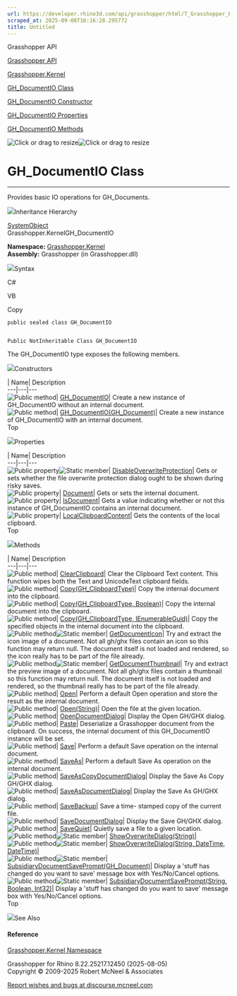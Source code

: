 ```yaml
---
url: https://developer.rhino3d.com/api/grasshopper/html/T_Grasshopper_Kernel_GH_DocumentIO.htm
scraped_at: 2025-09-08T16:16:28.295772
title: Untitled
---
```


Grasshopper API

[Grasshopper API](../html/723c01da-9986-4db2-8f53-6f3a7494df75.htm
"Grasshopper API")

[Grasshopper.Kernel](../html/N_Grasshopper_Kernel.htm "Grasshopper.Kernel")

[GH_DocumentIO Class](../html/T_Grasshopper_Kernel_GH_DocumentIO.htm
"GH_DocumentIO Class")

[GH_DocumentIO Constructor
](../html/Overload_Grasshopper_Kernel_GH_DocumentIO__ctor.htm "GH_DocumentIO
Constructor ")

[GH_DocumentIO
Properties](../html/Properties_T_Grasshopper_Kernel_GH_DocumentIO.htm
"GH_DocumentIO Properties")

[GH_DocumentIO Methods](../html/Methods_T_Grasshopper_Kernel_GH_DocumentIO.htm
"GH_DocumentIO Methods")

![Click or drag to resize](../icons/TocOpen.gif)![Click or drag to
resize](../icons/TocClose.gif)

# GH_DocumentIO Class  
  
---  
  
Provides basic IO operations for GH_Documents.

![](../icons/SectionExpanded.png)Inheritance Hierarchy

[SystemObject](https://docs.microsoft.com/dotnet/api/system.object)  
Grasshopper.KernelGH_DocumentIO  

**Namespace:** [Grasshopper.Kernel](N_Grasshopper_Kernel.htm)  
**Assembly:** Grasshopper (in Grasshopper.dll)

![](../icons/SectionExpanded.png)Syntax

C#

VB

Copy

    
    
    public sealed class GH_DocumentIO
    
    
    Public NotInheritable Class GH_DocumentIO

The GH_DocumentIO type exposes the following members.

![](../icons/SectionExpanded.png)Constructors

| Name| Description  
---|---|---  
![Public method](../icons/pubmethod.gif)|
[GH_DocumentIO](M_Grasshopper_Kernel_GH_DocumentIO__ctor.htm)|  Create a new
instance of GH_DocumentIO without an internal document.  
![Public method](../icons/pubmethod.gif)|
[GH_DocumentIO(GH_Document)](M_Grasshopper_Kernel_GH_DocumentIO__ctor_1.htm)|
Create a new instance of GH_DocumentIO with an internal document.  
Top

![](../icons/SectionExpanded.png)Properties

| Name| Description  
---|---|---  
![Public property](../icons/pubproperty.gif)![Static
member](../icons/static.gif)|
[DisableOverwriteProtection](P_Grasshopper_Kernel_GH_DocumentIO_DisableOverwriteProtection.htm)|
Gets or sets whether the file overwrite protection dialog ought to be shown
during risky saves.  
![Public property](../icons/pubproperty.gif)|
[Document](P_Grasshopper_Kernel_GH_DocumentIO_Document.htm)|  Gets or sets the
internal document.  
![Public property](../icons/pubproperty.gif)|
[IsDocument](P_Grasshopper_Kernel_GH_DocumentIO_IsDocument.htm)|  Gets a value
indicating whether or not this instance of GH_DocumentIO contains an internal
document.  
![Public property](../icons/pubproperty.gif)|
[LocalClipboardContent](P_Grasshopper_Kernel_GH_DocumentIO_LocalClipboardContent.htm)|
Gets the contents of the local clipboard.  
Top

![](../icons/SectionExpanded.png)Methods

| Name| Description  
---|---|---  
![Public method](../icons/pubmethod.gif)|
[ClearClipboard](M_Grasshopper_Kernel_GH_DocumentIO_ClearClipboard.htm)|
Clear the Clipboard Text content. This function wipes both the Text and
UnicodeText clipboard fields.  
![Public method](../icons/pubmethod.gif)|
[Copy(GH_ClipboardType)](M_Grasshopper_Kernel_GH_DocumentIO_Copy.htm)|  Copy
the internal document into the clipboard.  
![Public method](../icons/pubmethod.gif)| [Copy(GH_ClipboardType,
Boolean)](M_Grasshopper_Kernel_GH_DocumentIO_Copy_1.htm)|  Copy the internal
document into the clipboard.  
![Public method](../icons/pubmethod.gif)| [Copy(GH_ClipboardType,
IEnumerableGuid)](M_Grasshopper_Kernel_GH_DocumentIO_Copy_2.htm)|  Copy the
specified objects in the internal document into the clipboard.  
![Public method](../icons/pubmethod.gif)![Static member](../icons/static.gif)|
[GetDocumentIcon](M_Grasshopper_Kernel_GH_DocumentIO_GetDocumentIcon.htm)|
Try and extract the icon image of a document. Not all gh/ghx files contain an
icon so this function may return null. The document itself is not loaded and
rendered, so the icon really has to be part of the file already.  
![Public method](../icons/pubmethod.gif)![Static member](../icons/static.gif)|
[GetDocumentThumbnail](M_Grasshopper_Kernel_GH_DocumentIO_GetDocumentThumbnail.htm)|
Try and extract the preview image of a document. Not all gh/ghx files contain
a thumbnail so this function may return null. The document itself is not
loaded and rendered, so the thumbnail really has to be part of the file
already.  
![Public method](../icons/pubmethod.gif)|
[Open](M_Grasshopper_Kernel_GH_DocumentIO_Open.htm)|  Perform a default Open
operation and store the result as the internal document.  
![Public method](../icons/pubmethod.gif)|
[Open(String)](M_Grasshopper_Kernel_GH_DocumentIO_Open_1.htm)|  Open the file
at the given location.  
![Public method](../icons/pubmethod.gif)|
[OpenDocumentDialog](M_Grasshopper_Kernel_GH_DocumentIO_OpenDocumentDialog.htm)|
Display the Open GH/GHX dialog.  
![Public method](../icons/pubmethod.gif)|
[Paste](M_Grasshopper_Kernel_GH_DocumentIO_Paste.htm)|  Deserialize a
Grasshopper document from the clipboard. On success, the internal document of
this GH_DocumentIO instance will be set.  
![Public method](../icons/pubmethod.gif)|
[Save](M_Grasshopper_Kernel_GH_DocumentIO_Save.htm)|  Perform a default Save
operation on the internal document.  
![Public method](../icons/pubmethod.gif)|
[SaveAs](M_Grasshopper_Kernel_GH_DocumentIO_SaveAs.htm)|  Perform a default
Save As operation on the internal document.  
![Public method](../icons/pubmethod.gif)|
[SaveAsCopyDocumentDialog](M_Grasshopper_Kernel_GH_DocumentIO_SaveAsCopyDocumentDialog.htm)|
Display the Save As Copy GH/GHX dialog.  
![Public method](../icons/pubmethod.gif)|
[SaveAsDocumentDialog](M_Grasshopper_Kernel_GH_DocumentIO_SaveAsDocumentDialog.htm)|
Display the Save As GH/GHX dialog.  
![Public method](../icons/pubmethod.gif)|
[SaveBackup](M_Grasshopper_Kernel_GH_DocumentIO_SaveBackup.htm)|  Save a time-
stamped copy of the current file.  
![Public method](../icons/pubmethod.gif)|
[SaveDocumentDialog](M_Grasshopper_Kernel_GH_DocumentIO_SaveDocumentDialog.htm)|
Display the Save GH/GHX dialog.  
![Public method](../icons/pubmethod.gif)|
[SaveQuiet](M_Grasshopper_Kernel_GH_DocumentIO_SaveQuiet.htm)|  Quietly save a
file to a given location.  
![Public method](../icons/pubmethod.gif)![Static member](../icons/static.gif)|
[ShowOverwriteDialog(String)](M_Grasshopper_Kernel_GH_DocumentIO_ShowOverwriteDialog.htm)|  
![Public method](../icons/pubmethod.gif)![Static member](../icons/static.gif)|
[ShowOverwriteDialog(String, DateTime,
DateTime)](M_Grasshopper_Kernel_GH_DocumentIO_ShowOverwriteDialog_1.htm)|  
![Public method](../icons/pubmethod.gif)![Static member](../icons/static.gif)|
[SubsidiaryDocumentSavePrompt(GH_Document)](M_Grasshopper_Kernel_GH_DocumentIO_SubsidiaryDocumentSavePrompt.htm)|
Display a 'stuff has changed do you want to save' message box with
Yes/No/Cancel options.  
![Public method](../icons/pubmethod.gif)![Static member](../icons/static.gif)|
[SubsidiaryDocumentSavePrompt(String, Boolean,
Int32)](M_Grasshopper_Kernel_GH_DocumentIO_SubsidiaryDocumentSavePrompt_1.htm)|
Display a 'stuff has changed do you want to save' message box with
Yes/No/Cancel options.  
Top

![](../icons/SectionExpanded.png)See Also

#### Reference

[Grasshopper.Kernel Namespace](N_Grasshopper_Kernel.htm)

Grasshopper for Rhino 8.22.25217.12450 (2025-08-05)  
Copyright © 2009-2025 Robert McNeel & Associates

[Report wishes and bugs at
discourse.mcneel.com](https://discourse.mcneel.com/c/grasshopper)

